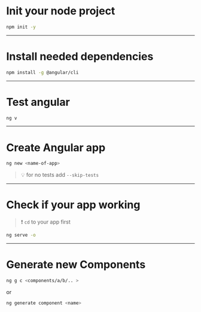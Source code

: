 # Init your node project
```bash
npm init -y
```
 ---

# Install needed dependencies

```bash
npm install -g @angular/cli
```
---
# Test angular

```bash
ng v
```

---

# Create Angular app

```bash
ng new <name-of-app>
```
>💡 for no tests add `--skip-tests`
---

# Check if your app working

>❗ `cd` to your app first

```bash
ng serve -o
```

---
# Generate new Components

```bash
ng g c <components/a/b/.. >
```
or

```bash
ng generate component <name>
```